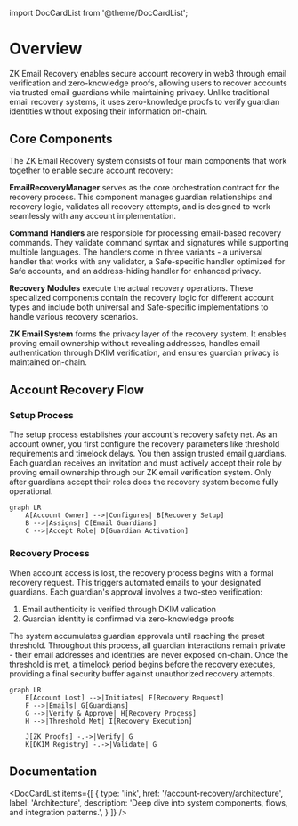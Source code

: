 import DocCardList from '@theme/DocCardList';

# Overview

ZK Email Recovery enables secure account recovery in web3 through email verification and zero-knowledge proofs, allowing users to recover accounts via trusted email guardians while maintaining privacy. Unlike traditional email recovery systems, it uses zero-knowledge proofs to verify guardian identities without exposing their information on-chain.

## Core Components

The ZK Email Recovery system consists of four main components that work together to enable secure account recovery:

**EmailRecoveryManager** serves as the core orchestration contract for the recovery process. This component manages guardian relationships and recovery logic, validates all recovery attempts, and is designed to work seamlessly with any account implementation.

**Command Handlers** are responsible for processing email-based recovery commands. They validate command syntax and signatures while supporting multiple languages. The handlers come in three variants - a universal handler that works with any validator, a Safe-specific handler optimized for Safe accounts, and an address-hiding handler for enhanced privacy.

**Recovery Modules** execute the actual recovery operations. These specialized components contain the recovery logic for different account types and include both universal and Safe-specific implementations to handle various recovery scenarios.

**ZK Email System** forms the privacy layer of the recovery system. It enables proving email ownership without revealing addresses, handles email authentication through DKIM verification, and ensures guardian privacy is maintained on-chain.

## Account Recovery Flow

### Setup Process

The setup process establishes your account's recovery safety net. As an account owner, you first configure the recovery parameters like threshold requirements and timelock delays. You then assign trusted email guardians. Each guardian receives an invitation and must actively accept their role by proving email ownership through our ZK email verification system. Only after guardians accept their roles does the recovery system become fully operational.

```mermaid
graph LR
    A[Account Owner] -->|Configures| B[Recovery Setup]
    B -->|Assigns| C[Email Guardians]
    C -->|Accept Role| D[Guardian Activation]
```

### Recovery Process

When account access is lost, the recovery process begins with a formal recovery request. This triggers automated emails to your designated guardians. Each guardian's approval involves a two-step verification:
1. Email authenticity is verified through DKIM validation
2. Guardian identity is confirmed via zero-knowledge proofs

The system accumulates guardian approvals until reaching the preset threshold. Throughout this process, all guardian interactions remain private - their email addresses and identities are never exposed on-chain. Once the threshold is met, a timelock period begins before the recovery executes, providing a final security buffer against unauthorized recovery attempts.

```mermaid
graph LR
    E[Account Lost] -->|Initiates| F[Recovery Request]
    F -->|Emails| G[Guardians]
    G -->|Verify & Approve| H[Recovery Process]
    H -->|Threshold Met| I[Recovery Execution]
    
    J[ZK Proofs] -.->|Verify| G
    K[DKIM Registry] -.->|Validate| G
```

## Documentation

<DocCardList 
  items={[
    {
      type: 'link',
      href: '/account-recovery/architecture',
      label: 'Architecture',
      description: 'Deep dive into system components, flows, and integration patterns.',
    }
  ]}
/>